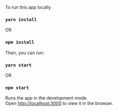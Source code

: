 
To run this app locally

### `yarn install`
OR
### `npm install`

Then, you can run:

### `yarn start`

OR

### `npm start`

Runs the app in the development mode.\
Open [http://localhost:3000](http://localhost:3000) to view it in the browser.
